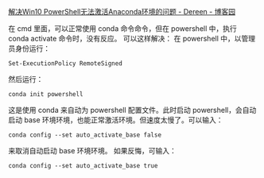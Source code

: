 [解决Win10 PowerShell无法激活Anaconda环境的问题 - Dereen - 博客园](https://www.cnblogs.com/dereen/p/ps_conda_env.html)

在 cmd 里面，可以正常使用 conda 命令命令，但在 powershell 中，执行 conda activate 命令时，没有反应。
可以这样解决：
在 powershell 中，以管理员身份运行：
```
Set-ExecutionPolicy RemoteSigned
```
然后运行：
```
conda init powershell
```

这是使用 conda 来自动为 powershell 配置文件。此时启动 powershell，会自动启动 base 环境环境，也能正常激活环境。但速度太慢了。可以输入：
```
conda config --set auto_activate_base false
```
来取消自动启动 base 环境环境。
如果反悔，可输入：
```
conda config --set auto_activate_base true
```